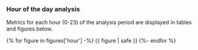 ### <a name="hour-analysis"></a>Hour of the day analysis

Metrics for each hour (0-23) of the analysis period are displayed in tables and figures below.

{% for figure in figures['hour'] -%}
  {{ figure | safe }}
{%- endfor %}

